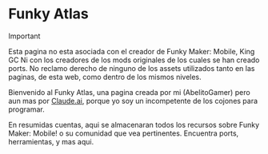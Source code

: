 # Funky Atlas
> [!IMPORTANT]
> Esta pagina no esta asociada con el creador de Funky Maker: Mobile, King GC
> Ni con los creadores de los mods originales de los cuales se han creado ports.
> No reclamo derecho de ninguno de los assets utilizados tanto en las paginas,
> de esta web, como dentro de los mismos niveles.

Bienvenido al Funky Atlas, una pagina creada por mi (AbelitoGamer) pero aun mas por
[Claude.ai](https://claude.ai), porque yo soy un incompetente de los cojones para programar.

En resumidas cuentas, aqui se almacenaran todos los recursos sobre Funky Maker: Mobile! o su comunidad
que vea pertinentes. Encuentra ports, herramientas, y mas aqui.
